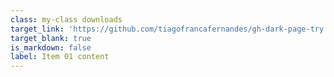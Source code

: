 ```yaml
---
class: my-class downloads
target_link: 'https://github.com/tiagofrancafernandes/gh-dark-page-try'
target_blank: true
is_markdown: false
label: Item 01 content
---
```

